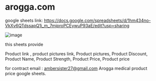 # arogga.com
google sheets link: https://docs.google.com/spreadsheets/d/1hm434no-VkXv6QTdssapQ1i_m_7mjproPCEywuP93aE/edit?usp=sharing

![image](https://github.com/samiulazam/arogga.com/assets/30855326/a0fa170a-52b7-476e-b5bd-99e55f0c1b6b)


this sheets provide

Product link ,	product pictures link,	Product pictures,	Product Discount,	Product Name, 	Product Strength,	Product Price,	Product price

for contract email : ambersister27@gmail.com
Arogga medical product price google sheets.
